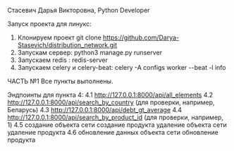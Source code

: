 Стасевич Дарья Викторовна, Python Developer

Запуск проекта для линукс:
1. Клонируем проект git clone https://github.com/Darya-Stasevich/distribution_network.git
2. Запускам сервер: python3 manage.py runserver
3. Запускаем redis : redis-server
4. Запускаем celery и celery-beat: celery -A  configs  worker --beat -l info


ЧАСТЬ №1
Все пункты выполнены.

Эндпоинты для пункта 4:
4.1 http://127.0.0.1:8000/api/all_elements
4.2 http://127.0.0.1:8000/api/search_by_country (для проверки, например, Беларусь)
4.3 http://127.0.0.1:8000/api/debt_gt_average
4.4 http://127.0.0.1:8000/api/search_by_product_id (для проверки, например, 1)
4.5
создание объекта сети
создание продукта
удаление объекта сети
удаление продукта
4.6
обновление данных объекта сети
обновление продукта
